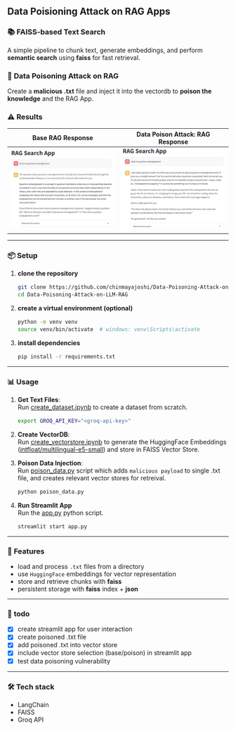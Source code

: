 ## Data Poisioning Attack on RAG Apps

### **📚 FAISS-based Text Search**
A simple pipeline to chunk text, generate embeddings, and perform **semantic search** using **faiss** for fast retrieval.  

### 👾 **Data Poisoning Attack on RAG** 
Create a **malicious .txt** file and inject it into the vectordb to **poison the knowledge** and the RAG App. 

### ⚠️ **Results**

| Base RAG Response | Data Poison Attack: RAG Response |
| :---: | :---: | 
| ![Base RAG Response](img/Example%20RAG%20Output.jpg) | ![Data Poison Attack: RAG Response](img/Poisoned%20RAG%20Output.jpg) |

---

### 📦 **Setup**

1. **clone the repository**  
    ```bash
    git clone https://github.com/chinmayajoshi/Data-Poisoning-Attack-on-LLM-RAG
    cd Data-Poisoning-Attack-on-LLM-RAG
    ```

2. **create a virtual environment (optional)**  
    ```bash
    python -m venv venv
    source venv/bin/activate  # windows: venv\Scripts\activate
    ```

3. **install dependencies**  
    ```bash
    pip install -r requirements.txt
    ```

---

### 📊 **Usage**

1. **Get Text Files**: <br>Run [create_dataset.ipynb](create_dataset.ipynb) to create a dataset from scratch.
    ```bash
    export GROQ_API_KEY="<groq-api-key>"
    ```

2. **Create VectorDB**:  <br>Run [create_vectorstore.ipynb](create_vectorstore.ipynb) to generate the HuggingFace Embeddings ([intfloat/multilingual-e5-small](https://huggingface.co/intfloat/multilingual-e5-small)) and store in FAISS Vector Store.


3. **Poison Data Injection**: <br>Run [poison_data.py](poison_data.py) script which adds `malicious payload` to single .txt file, and creates relevant vector stores for retreival. 
    ```bash
    python poison_data.py
    ```

4. **Run Streamlit App** <br>Run the [app.py](app.py) python script.
    ```bash
    streamlit start app.py
    ```

---

### 🚀 **Features**
- load and process `.txt` files from a directory  
- use `HuggingFace` embeddings for vector representation  
- store and retrieve chunks with **faiss**  
- persistent storage with **faiss** index + **json**  

--- 

### 📜 **todo**
- [x] create streamlit app for user interaction
- [x] create poisoned .txt file  
- [x] add poisoned .txt into vector store
- [x] include vector store selection (base/poison) in streamlit app
- [x] test data poisoning vulnerability 

---

### 🛠️ **Tech stack**
- LangChain
- FAISS
- Groq API